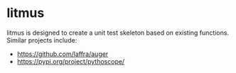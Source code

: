 # litmus
litmus is designed to create a unit test skeleton based on existing functions.
Similar projects include:
* https://github.com/laffra/auger
* https://pypi.org/project/pythoscope/
